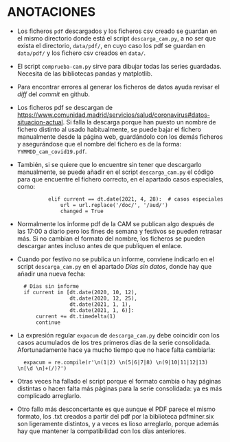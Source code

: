 # ANOTACIONES #

+ Los ficheros `pdf` descargados y los ficheros csv creado se guardan en el
mismo directorio donde está el script `descarga_cam.py`, a no ser que exista el
directorio, `data/pdf/`, en cuyo caso los pdf se guardan en `data/pdf/` y los
fichero csv creados en `data/`.

+ El script `comprueba-cam.py` sirve para dibujar todas las series guardadas.
Necesita de las bibliotecas pandas y matplotlib.

+ Para encontrar errores al generar los ficheros de datos ayuda revisar el
_diff_ del _commit_ en github.

+ Los ficheros pdf se descargan de
<https://www.comunidad.madrid/servicios/salud/coronavirus#datos-situacion-actual>.
Si falla la descarga porque han puesto un nombre de fichero distinto al usado
habitualmente, se puede bajar el fichero manualmente desde la página web,
guardándolo con los demás ficheros y asegurándose que el nombre del fichero es
de la forma: `YYMMDD_cam_covid19.pdf`.

+ También, si se quiere que lo encuentre sin tener que descargarlo
manualmente, se puede añadir en el script `descarga_cam.py` el código para que
encuentre el fichero correcto, en el apartado casos especiales, como:

                elif current == dt.date(2021, 4, 28):  # casos especiales
                    url = url.replace('/doc/', '/aud/')
                    changed = True

+ Normalmente los informe pdf de la CAM se publican algo después de las 17:00
a diario pero los fines de semana y festivos se pueden retrasar más. Si no
cambian el formato del nombre, los ficheros se pueden descargar antes incluso
antes de que publiquen el enlace.

+ Cuando por festivo no se publica un informe, conviene indicarlo en el script
`descarga_cam.py` en el apartado _Días sin datos_, donde hay que añadir una
nueva fecha:

        # Días sin informe
        if current in [dt.date(2020, 10, 12),
                       dt.date(2020, 12, 25),
                       dt.date(2021, 1, 1),
                       dt.date(2021, 1, 6)]:
            current += dt.timedelta(1)
            continue

+ La expresión regular `expacum` de `descarga_cam.py` debe coincidir con los
casos acumulados de los tres primeros días de la serie consolidada.
Afortunadamente hace ya mucho tiempo que no hace falta cambiarla:

		expacum = re.compile(r'\n(1|2) \n(5|6|7|8) \n(9|10|11|12|13) \n[\d \n]+(/)?')

+ Otras veces ha fallado el script porque el formato cambia o hay páginas
distintas o hacen falta más páginas para la serie consolidada: ya es más
complicado arreglarlo.

+ Otro fallo más desconcertante es que aunque el PDF parece el mismo formato,
los .txt creados a partir del pdf por la biblioteca pdfminer.six son
ligeramente distintos, y a veces es lioso arreglarlo, porque además hay que
mantener la compatibilidad con los días anteriores.
